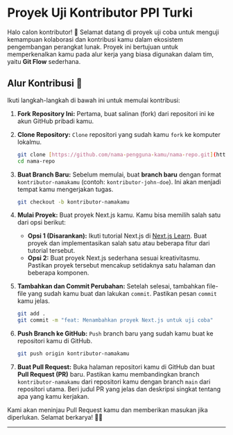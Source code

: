 # Proyek Uji Kontributor PPI Turki

Halo calon kontributor! 👋 Selamat datang di proyek uji coba untuk menguji kemampuan kolaborasi dan kontribusi kamu dalam ekosistem pengembangan perangkat lunak. Proyek ini bertujuan untuk memperkenalkan kamu pada alur kerja yang biasa digunakan dalam tim, yaitu **Git Flow** sederhana.

## Alur Kontribusi 🚀

Ikuti langkah-langkah di bawah ini untuk memulai kontribusi:

1.  **Fork Repository Ini:** Pertama, buat salinan (fork) dari repositori ini ke akun GitHub pribadi kamu.

2.  **Clone Repository:** `Clone` repositori yang sudah kamu `fork` ke komputer lokalmu.
    ```bash
    git clone [https://github.com/nama-pengguna-kamu/nama-repo.git](https://github.com/nama-pengguna-kamu/nama-repo.git)
    cd nama-repo
    ```

3.  **Buat Branch Baru:** Sebelum memulai, buat **branch baru** dengan format `kontributor-namakamu` (contoh: `kontributor-john-doe`). Ini akan menjadi tempat kamu mengerjakan tugas.
    ```bash
    git checkout -b kontributor-namakamu
    ```

4.  **Mulai Proyek:** Buat proyek Next.js kamu. Kamu bisa memilih salah satu dari opsi berikut:
    * **Opsi 1 (Disarankan):** Ikuti tutorial Next.js di [Next.js Learn](https://nextjs.org/learn). Buat proyek dan implementasikan salah satu atau beberapa fitur dari tutorial tersebut.
    * **Opsi 2:** Buat proyek Next.js sederhana sesuai kreativitasmu. Pastikan proyek tersebut mencakup setidaknya satu halaman dan beberapa komponen.

5.  **Tambahkan dan Commit Perubahan:** Setelah selesai, tambahkan file-file yang sudah kamu buat dan lakukan `commit`. Pastikan pesan `commit` kamu jelas.
    ```bash
    git add .
    git commit -m "feat: Menambahkan proyek Next.js untuk uji coba"
    ```

6.  **Push Branch ke GitHub:** `Push` branch baru yang sudah kamu buat ke repositori kamu di GitHub.
    ```bash
    git push origin kontributor-namakamu
    ```

7.  **Buat Pull Request:** Buka halaman repositori kamu di GitHub dan buat **Pull Request (PR)** baru. Pastikan kamu membandingkan branch `kontributor-namakamu` dari repositori kamu dengan branch `main` dari repositori utama. Beri judul PR yang jelas dan deskripsi singkat tentang apa yang kamu kerjakan.

Kami akan meninjau Pull Request kamu dan memberikan masukan jika diperlukan. Selamat berkarya! 🧑‍💻

---
